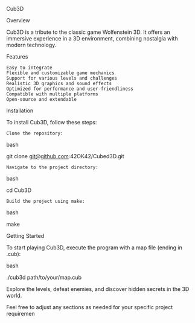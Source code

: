 Cub3D

Overview

Cub3D is a tribute to the classic game Wolfenstein 3D. It offers an immersive experience in a 3D environment, combining nostalgia with modern technology.

Features

    Easy to integrate
    Flexible and customizable game mechanics
    Support for various levels and challenges
    Realistic 3D graphics and sound effects
    Optimized for performance and user-friendliness
    Compatible with multiple platforms
    Open-source and extendable


Installation

To install Cub3D, follow these steps:

    Clone the repository:


bash

git clone git@github.com:42OK42/Cubed3D.git


    Navigate to the project directory:


bash

cd Cub3D


    Build the project using make:


bash

make


Getting Started

To start playing Cub3D, execute the program with a map file (ending in .cub):

bash

./cub3d path/to/your/map.cub


Explore the levels, defeat enemies, and discover hidden secrets in the 3D world.


Feel free to adjust any sections as needed for your specific project requiremen
